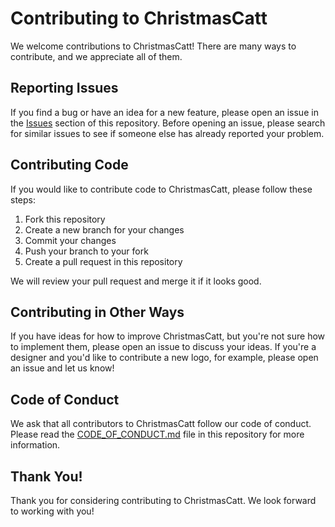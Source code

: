 # Contributing to ChristmasCatt

We welcome contributions to ChristmasCatt! There are many ways to contribute, and we appreciate all of them.

## Reporting Issues

If you find a bug or have an idea for a new feature, please open an issue in the [Issues](https://github.com/ChristmasCatt/issues) section of this repository. Before opening an issue, please search for similar issues to see if someone else has already reported your problem.

## Contributing Code

If you would like to contribute code to ChristmasCatt, please follow these steps:

1. Fork this repository
2. Create a new branch for your changes
3. Commit your changes
4. Push your branch to your fork
5. Create a pull request in this repository

We will review your pull request and merge it if it looks good.

## Contributing in Other Ways

If you have ideas for how to improve ChristmasCatt, but you're not sure how to implement them, please open an issue to discuss your ideas. If you're a designer and you'd like to contribute a new logo, for example, please open an issue and let us know!

## Code of Conduct

We ask that all contributors to ChristmasCatt follow our code of conduct. Please read the [CODE_OF_CONDUCT.md](CODE_OF_CONDUCT.md) file in this repository for more information.

## Thank You!

Thank you for considering contributing to ChristmasCatt. We look forward to working with you!
